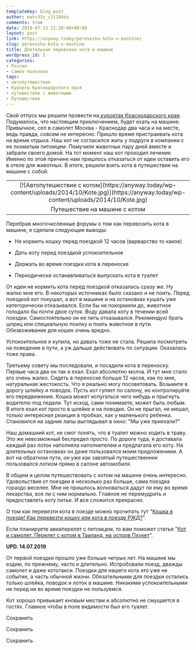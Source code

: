 ```yaml
---
templateKey: blog-post
author: matv33v_c21184dv
comments: true
date: 2019-07-13 22:28:00+00:00
layout: post
link: https://anyway.today/perevozka-kota-v-mashine/
slug: perevozka-kota-v-mashine
title: Длительная перевозка кота в машине
wordpress_id: 5
categories:
- Россия
- Самое полезное
tags:
- автопутешествия
- Курорты Краснодарского края
- путешествие с животными
- Путешествия
---
```




Свой отпуск мы решили провести на[ курортах Краснодарского края](https://anyway.today/category/strany/rossia/). Подумалось, что настоящим приключением, будет ехать на машине. Привычное, сел в самолет Москва - Краснодар два часа и на месте, ведь правда, совсем не интересно. Пришло время пристраивать кота на время отдыха. Наш кот не согласился жить у подруги в компании с ее лохматым питомцем. Помучили животных пару дней вместе и забрали своего домой. На тот момент наш кот проходил лечение. Именно по этой причине нам пришлось отказаться от идеи оставить его в отеле для животных. В итоге, решили взять кота в путешествие на машине с собой.
<table cellpadding="0" style="margin-left: auto; margin-right: auto; text-align: center;" cellspacing="0" align="center" >
<tbody >
<tr >

<td style="text-align: center;" >[![Автопутешествие с котом](https://anyway.today/wp-content/uploads/2014/10/Kote.jpg)](https://anyway.today/wp-content/uploads/2014/10/Kote.jpg)
</td>
</tr>
<tr >

<td style="text-align: center;" >Путешествие на машине с котом
</td>
</tr>
</tbody>
</table>
<!-- more -->

Перебрав многочисленные форумы о том как перевозить кота в машине, я сделала следующие выводы:



 	
  * Не кормить кошку перед поездкой 12 часов (варварство то какое)

 	
  * Дать коту перед поездкой успокоительное

 	
  * Держать во время поездки кота в переноске

 	
  * Периодически останавливаться выпускать кота в туалет


От идеи не кормить кота перед поездкой отказалась сразу же. Ну жалко мне его. В некоторых источниках было сказано и не поить. Перед поездкой кот покушал, а вот в машине и на остановках кушать уже категорически отказывался. Если бы не покормили до, животное голодало бы почти двое суток. Воду давала коту в течении всей поездки. Самостоятельно он ее пить отказывался. Рекомендую брать шприц или специальную поилку и поить животное в пути. Обезвоживание для кошек очень вредно.

Успокоительное я купила, но давать тоже не стала. Решила посмотреть на поведение в пути, а уж дальше действовать по ситуации. Оказалась тоже права.

Третьему совету мы последовали, и посадили кота в переноску. Первые часа два он так и ехал. Ехал абсолютно молча. И тут мне стало его очень жалко. Сидеть в переноске больше 12 часов, как по мне, натуральная жестокость. Что я реально могу посоветовать. Возьмите в дорогу шлейку и поводок. Пусть кот гуляет по салону, но контролируйте его передвижение. Кошка может испугаться чего нибудь и прыгнуть водителю под педали. Тут исход, сами понимаете, может быть любым. В итоге ехал кот просто в шлейке и на поводке. Он не прыгал, не мешал, только интересная реакция в пробках, как у маленького ребенка. Становился на задние лапы выглядывал в окно: "Мы уже приехали?"

Наш домашний кот, не смог понять, что в туалет можно ходить в траву. Это же невозможный беспредел просто. По дороге туда, я доставала каждый раз лоток наполняла наполнителем и предлагала его коту. На длительных остановках он даже пользовался моим предложением. А вот на обратном пути, он уже как завзятый путешественник пользовался лотком прямо в салоне автомобиля.

В общем и целом путешествовать с котом на машине очень интересно. Удовольствия от поездки в несколько раз больше, сама поездка гораздо веселее. Мне не пришлось волноваться дадут ли ему во время лекарства, все ли с ним нормально. Главное не перемудрить и предоставлять коту питье. И все сложится прекрасно.

О том как перевезти кота в поезде можно прочитать тут "[Кошка в поезде! Как перевезти кошку или кота в поезде РЖД?](https://anyway.today/koshka-v-poezde-kak-perevezti-koshku-ili/)".

Если планируете авиаперелет с питомцем, то вам поможет статья "[Кот и самолет. Перелет с котом в Таиланд, на остров Пхукет](https://anyway.today/kot-samolet-perelet-s-kotom-v-tailand/)".

**UPD. 14.07.2019**

От первой поездки прошло уже больше четрых лет. На машине мы ездим, по прежнему, часто и длительно. Испробовали поезд, дважды самолет и даже кототакси. Поездки для нашего кота это уже не событие, а часть обычной жизни. Обязательными для поездки остались только шлейка, поводок и лоток в машине. Никакими успокоительными не перед ни во время поездки не пользуемся.

Кот хорошо привыкает кновым местам и абсолютно не смущается в гостях. Главное чтобы в поле видимости был его туалет.




Сохранить

Сохранить

Сохранить
